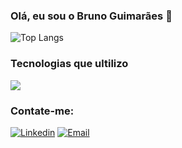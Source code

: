 ### Olá, eu sou o Bruno Guimarães 👋

![Top Langs](https://github-readme-stats.vercel.app/api/top-langs/?username=brunoguima7&hide_progress=true&theme=tokyonight)

### Tecnologias que ultilizo

<div>
    <img src="https://skillicons.dev/icons?i=javascript,typescript,react,next,tailwind,node,mongo,git." />
</div>

### Contate-me:

[![Linkedin](https://skillicons.dev/icons?i=linkedin)](https://www.linkedin.com/in/bruno-guimar%C3%A3es-4b6348209/)
[![Email](https://skillicons.dev/icons?i=gmail)](mailto:devbrunoguimaraes@gmail.com)
